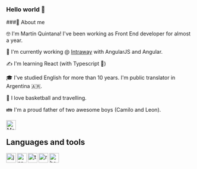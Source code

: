 ### Hello world 👋

###🚀 About me

🤓 I'm Martín Quintana! I've been working as Front End developer for almost a year. 

🔭 I'm currently working @ [Intraway](https://www.intraway.com/) with AngularJS and Angular.

✍️ I'm learning React (with Typescript :metal:)

🎓 I've studied English for more than 10 years. I'm public translator in Argentina 🇦🇷. 

🏀 I love basketball and travelling. 

👪 I'm a proud father of two awesome boys (Camilo and Leon).

<a href="https://twitter.com/mquintana1988">
<img align="left" alt="Martin Quintana twitter" width="26px" src="https://icongr.am/fontawesome/twitter.svg?size=128&color=49ced0" />
</a>
<br />

## Languages and tools

<img align="left" alt="javascript" width="26px" src="https://icongr.am/devicon/javascript-original.svg?size=128&color=currentColor"/>
<img align="left" alt="angular" width="26px" src="https://icongr.am/devicon/angularjs-original.svg?size=128&color=currentColor"/>
<img align="left" alt="typescript" width="26px" src="https://icongr.am/devicon/typescript-original.svg?size=128&color=9a169c"/>
<img align="left" alt="react" width="26px" src="https://icongr.am/devicon/react-original.svg?size=128&color=9a169c"/>
<img align="left" alt="bootstrap" width="26px" src="https://icongr.am/devicon/bootstrap-plain.svg?size=128&color=9a169c"/>









<!--
**quintanamartin/quintanamartin** is a ✨ _special_ ✨ repository because its `README.md` (this file) appears on your GitHub profile.

Here are some ideas to get you started:

- 🔭 I’m currently working on ...
- 🌱 I’m currently learning ...
- 👯 I’m looking to collaborate on ...
- 🤔 I’m looking for help with ...
- 💬 Ask me about ...
- 📫 How to reach me: ...
- 😄 Pronouns: ...
- ⚡ Fun fact: ...
-->
